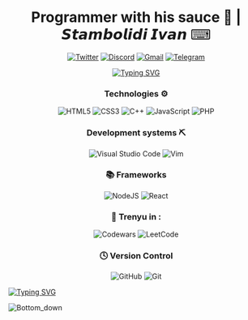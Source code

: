 
<h1 align = center>Programmer with his sauce 🤌 | 𝙎𝙩𝙖𝙢𝙗𝙤𝙡𝙞𝙙𝙞 𝙄𝙫𝙖𝙣 ⌨ </h1>

<div align = center>
  
<a href= "https://www.flaticon.com/ru/free-icon/twitter_3256013?related_id=3256013" >![Twitter](https://img.shields.io/badge/Twitter-%231DA1F2.svg?style=for-the-badge&logo=Twitter&logoColor=white)</a> <a href="">![Discord](https://img.shields.io/badge/Discord-%235865F2.svg?style=for-the-badge&logo=discord&logoColor=white)</a> <a href = "">![Gmail](https://img.shields.io/badge/Gmail-D14836?style=for-the-badge&logo=gmail&logoColor=white)</a> <a href = "">	![Telegram](https://img.shields.io/badge/Telegram-2CA5E0?style=for-the-badge&logo=telegram&logoColor=white)</a>
</div>

<div align = center>
<a href="https://git.io/typing-svg"><img src="https://readme-typing-svg.herokuapp.com?font=Fira+Code&size=25&pause=1000&color=028D11&multiline=true&random=false&width=1400&height=150&lines=%D0%94%D0%BE%D0%B1%D1%80%D0%BE+%D0%BF%D0%BE%D0%B6%D0%B0%D0%BB%D0%BE%D0%B2%D0%B0%D1%82%D1%8C+%D0%B2+%D0%BC%D0%BE%D0%B9+%D0%BF%D1%80%D0%BE%D1%84%D0%B8%D0%BB%D1%8C+%D0%BD%D0%B0+GitHub!;%D0%AF+%D1%81%D0%BE%D0%B7%D0%B4%D0%B0%D0%BB+%D1%8D%D1%82%D0%BE+%D0%BF%D1%80%D0%BE%D1%81%D1%82%D1%80%D0%B0%D0%BD%D1%81%D1%82%D0%B2%D0%BE%2C+%D1%87%D1%82%D0%BE%D0%B1%D1%8B+%D0%BF%D0%BE%D0%B4%D0%B5%D0%BB%D0%B8%D1%82%D1%8C%D1%81%D1%8F+%D1%81%D0%B2%D0%BE%D0%B5%D0%B9+%D1%81%D1%82%D1%80%D0%B0%D1%81%D1%82%D1%8C%D1%8E+%D0%BA+%D0%BF%D1%80%D0%BE%D0%B3%D1%80%D0%B0%D0%BC%D0%BC%D0%B8%D1%80%D0%BE%D0%B2%D0%B0%D0%BD%D0%B8%D1%8E+%3E%3E;%D0%B8+%D0%BF%D1%80%D0%BE%D0%B4%D0%B5%D0%BC%D0%BE%D0%BD%D1%81%D1%82%D1%80%D0%B8%D1%80%D0%BE%D0%B2%D0%B0%D1%82%D1%8C+%D1%81%D0%B2%D0%BE%D0%B8+%D0%BF%D1%80%D0%BE%D0%B5%D0%BA%D1%82%D1%8B.;%D0%9D%D0%B5+%D1%81%D1%82%D0%B5%D1%81%D0%BD%D1%8F%D0%B9%D1%82%D0%B5%D1%81%D1%8C+%D0%B8%D1%81%D1%81%D0%BB%D0%B5%D0%B4%D0%BE%D0%B2%D0%B0%D1%82%D1%8C+%D0%B8+%D1%81%D0%B2%D1%8F%D0%B7%D1%8B%D0%B2%D0%B0%D1%82%D1%8C%D1%81%D1%8F+%D1%81%D0%BE+%D0%BC%D0%BD%D0%BE%D0%B9+%D0%BF%D0%BE+%D0%BF%D0%BE%D0%B2%D0%BE%D0%B4%D1%83+%D0%B7%D0%B0%D1%85%D0%B2%D0%B0%D1%82%D1%8B%D0%B2%D0%B0%D1%8E%D1%89%D0%B5%D0%B3%D0%BE+%D1%81%D0%BE%D1%82%D1%80%D1%83%D0%B4%D0%BD%D0%B8%D1%87%D0%B5%D1%81%D1%82%D0%B2%D0%B0" alt="Typing SVG" /></a>

</div>

<div align = center>
<h3> Technologies ⚙️</h3>

![HTML5](https://img.shields.io/badge/html5-%23E34F26.svg?style=for-the-badge&logo=html5&logoColor=white) ![CSS3](https://img.shields.io/badge/css3-%231572B6.svg?style=for-the-badge&logo=css3&logoColor=white) ![C++](https://img.shields.io/badge/c++-%2300599C.svg?style=for-the-badge&logo=c%2B%2B&logoColor=white) ![JavaScript](https://img.shields.io/badge/javascript-%23323330.svg?style=for-the-badge&logo=javascript&logoColor=%23F7DF1E) ![PHP](https://img.shields.io/badge/php-%23777BB4.svg?style=for-the-badge&logo=php&logoColor=white)



<h3>Development systems ⛏ </h3>

![Visual Studio Code](https://img.shields.io/badge/Visual%20Studio%20Code-0078d7.svg?style=for-the-badge&logo=visual-studio-code&logoColor=white) ![Vim](https://img.shields.io/badge/VIM-%2311AB00.svg?style=for-the-badge&logo=vim&logoColor=white)


<h3> 📚 Frameworks </h3>

![NodeJS](https://img.shields.io/badge/node.js-6DA55F?style=for-the-badge&logo=node.js&logoColor=white) ![React](https://img.shields.io/badge/react-%2320232a.svg?style=for-the-badge&logo=react&logoColor=%2361DAFB)


<h3>🤯 Trenyu in : </h3>

![Codewars](https://img.shields.io/badge/Codewars-B1361E?style=for-the-badge&logo=codewars&logoColor=grey) ![LeetCode](https://img.shields.io/badge/LeetCode-000000?style=for-the-badge&logo=LeetCode&logoColor=#d16c06)

<h3>🕓 Version Control</h3>

![GitHub](https://img.shields.io/badge/github-%23121011.svg?style=for-the-badge&logo=github&logoColor=white) ![Git](https://img.shields.io/badge/git-%23F05033.svg?style=for-the-badge&logo=git&logoColor=white)

</div>
<a href="https://git.io/typing-svg"><img src="https://readme-typing-svg.herokuapp.com?font=Fira+Code&size=25&pause=1000&color=028D11&multiline=true&random=false&width=1400&height=200&lines=%D0%AF+%D1%83%D0%B2%D0%BB%D0%B5%D1%87%D0%B5%D0%BD+%D0%BA%D1%80%D0%B8%D0%BF%D1%82%D0%BE%D0%B2%D0%B0%D0%BB%D1%8E%D1%82%D0%BE%D0%B9%2C+%D0%BF%D0%BE%D1%82%D0%BE%D0%BC%D1%83+%D1%87%D1%82%D0%BE+%D0%BE%D0%BD%D0%B0+%D0%BF%D1%80%D0%B5%D0%B4%D1%81%D1%82%D0%B0%D0%B2%D0%BB%D1%8F%D0%B5%D1%82+%D0%B1%D1%83%D0%B4%D1%83%D1%89%D0%B5%D0%B5+%D1%84%D0%B8%D0%BD%D0%B0%D0%BD%D1%81%D0%BE%D0%B2+%D0%B8+%D1%82%D0%B5%D1%85%D0%BD%D0%BE%D0%BB%D0%BE%D0%B3%D0%B8%D0%B9.+;%D0%AF+%D0%B2%D0%B5%D1%80%D1%8E+%D0%B2+%D0%BF%D1%80%D0%B8%D0%BD%D1%86%D0%B8%D0%BF%D1%8B+%D0%B4%D0%B5%D1%86%D0%B5%D0%BD%D1%82%D1%80%D0%B0%D0%BB%D0%B8%D0%B7%D0%B0%D1%86%D0%B8%D0%B8%2C+%D0%B1%D0%B5%D0%B7%D0%BE%D0%BF%D0%B0%D1%81%D0%BD%D0%BE%D1%81%D1%82%D0%B8+%D0%B8+%D0%BF%D1%80%D0%BE%D0%B7%D1%80%D0%B0%D1%87%D0%BD%D0%BE%D1%81%D1%82%D0%B8%2C+%D0%BB%D0%B5%D0%B6%D0%B0%D1%89%D0%B8%D0%B5+%D0%B2+%D0%BE%D1%81%D0%BD%D0%BE%D0%B2%D0%B5+%D0%BA%D1%80%D0%B8%D0%BF%D1%82%D0%BE%D0%B2%D0%B0%D0%BB%D1%8E%D1%82%D1%8B.;%D0%9C%D0%B5%D0%BD%D1%8F+%D0%B2%D0%BE%D0%BB%D0%BD%D1%83%D0%B5%D1%82+%D0%BF%D0%BE%D1%82%D0%B5%D0%BD%D1%86%D0%B8%D0%B0%D0%BB+%D1%82%D0%B5%D1%85%D0%BD%D0%BE%D0%BB%D0%BE%D0%B3%D0%B8%D0%B8+%D0%B1%D0%BB%D0%BE%D0%BA%D1%87%D0%B5%D0%B9%D0%BD;%D0%AF+%D1%81%D1%82%D1%80%D0%B5%D0%BC%D0%BB%D1%8E%D1%81%D1%8C+%D0%BF%D0%BE%D0%BD%D1%8F%D1%82%D1%8C+%D1%81%D0%BB%D0%BE%D0%B6%D0%BD%D0%BE%D1%81%D1%82%D0%B8+%D1%80%D1%8B%D0%BD%D0%BA%D0%B0+%D0%B8+%D0%BB%D0%B5%D0%B6%D0%B0%D1%89%D0%B8%D1%85+%D0%B2+%D0%B5%D0%B3%D0%BE+%D0%BE%D1%81%D0%BD%D0%BE%D0%B2%D0%B5+%D1%82%D0%B5%D1%85%D0%BD%D0%BE%D0%BB%D0%BE%D0%B3%D0%B8%D0%B9;%D0%B8+%D1%81%D1%82%D1%80%D0%B5%D0%BC%D0%BB%D1%8E%D1%81%D1%8C+%D0%B2%D0%BD%D0%B5%D1%81%D1%82%D0%B8+%D1%81%D0%B2%D0%BE%D0%B9+%D0%B2%D0%BA%D0%BB%D0%B0%D0%B4+%D0%B2+%D0%BF%D0%BE%D1%81%D1%82%D0%BE%D1%8F%D0%BD%D0%BD%D0%BE%D0%B5+%D1%80%D0%B0%D0%B7%D0%B2%D0%B8%D1%82%D0%B8%D0%B5+%D1%8D%D1%82%D0%BE%D0%B9+%D0%BF%D1%80%D0%B5%D0%BE%D0%B1%D1%80%D0%B0%D0%B7%D1%83%D1%8E%D1%89%D0%B5%D0%B9+%D0%BE%D0%B1%D0%BB%D0%B0%D1%81%D1%82%D0%B8" alt="Typing SVG" /></a>




![Bottom_down](https://github.com/VL4STEL1N/VL4STEL1N/assets/127986242/1964ca21-6df7-4554-95ea-9ff879f52336)
<svg viewBox="0 0 115 25" xmlns="http://www.w3.org/2000/svg" xmlns:xlink="http://www.w3.org/1999/xlink">


